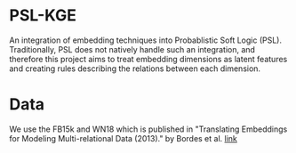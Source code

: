 # PSL-KGE

An integration of embedding techniques into Probablistic Soft Logic (PSL). Traditionally, PSL does not natively handle such an integration, and therefore this project aims to treat embedding dimensions as latent features and creating rules describing the relations between each dimension.

# Data

We use the FB15k and WN18 which is published in "Translating Embeddings for Modeling Multi-relational Data (2013)." by Bordes et al. [link](https://www.hds.utc.fr/everest/doku.php?id=en:transe)

